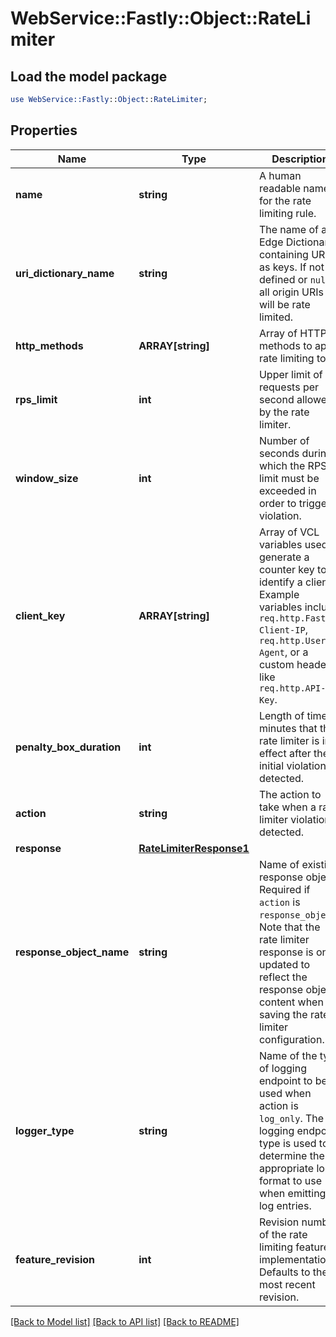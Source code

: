 # WebService::Fastly::Object::RateLimiter

## Load the model package
```perl
use WebService::Fastly::Object::RateLimiter;
```

## Properties
Name | Type | Description | Notes
------------ | ------------- | ------------- | -------------
**name** | **string** | A human readable name for the rate limiting rule. | [optional] 
**uri_dictionary_name** | **string** | The name of an Edge Dictionary containing URIs as keys. If not defined or `null`, all origin URIs will be rate limited. | [optional] 
**http_methods** | **ARRAY[string]** | Array of HTTP methods to apply rate limiting to. | [optional] 
**rps_limit** | **int** | Upper limit of requests per second allowed by the rate limiter. | [optional] 
**window_size** | **int** | Number of seconds during which the RPS limit must be exceeded in order to trigger a violation. | [optional] 
**client_key** | **ARRAY[string]** | Array of VCL variables used to generate a counter key to identify a client. Example variables include `req.http.Fastly-Client-IP`, `req.http.User-Agent`, or a custom header like `req.http.API-Key`. | [optional] 
**penalty_box_duration** | **int** | Length of time in minutes that the rate limiter is in effect after the initial violation is detected. | [optional] 
**action** | **string** | The action to take when a rate limiter violation is detected. | [optional] 
**response** | [**RateLimiterResponse1**](RateLimiterResponse1.md) |  | [optional] 
**response_object_name** | **string** | Name of existing response object. Required if `action` is `response_object`. Note that the rate limiter response is only updated to reflect the response object content when saving the rate limiter configuration. | [optional] 
**logger_type** | **string** | Name of the type of logging endpoint to be used when action is `log_only`. The logging endpoint type is used to determine the appropriate log format to use when emitting log entries. | [optional] 
**feature_revision** | **int** | Revision number of the rate limiting feature implementation. Defaults to the most recent revision. | [optional] 

[[Back to Model list]](../README.md#documentation-for-models) [[Back to API list]](../README.md#documentation-for-api-endpoints) [[Back to README]](../README.md)


